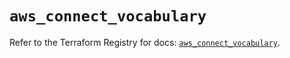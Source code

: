 # `aws_connect_vocabulary`

Refer to the Terraform Registry for docs: [`aws_connect_vocabulary`](https://registry.terraform.io/providers/hashicorp/aws/5.89.0/docs/resources/connect_vocabulary).
